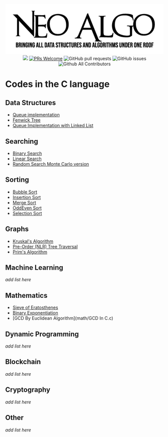 <p align="center">
    <img src="../img/neo_algo.png"><br>
    <img src="https://img.shields.io/github/license/tesseractcoding/neoalgo?style=flat">
    <a href="http://makeapullrequest.com" target="_blank"><img src="https://img.shields.io/badge/PRs-welcome-brightgreen.svg?style=flat" alt="PRs Welcome"></a>
    <img alt="GitHub pull requests" src="https://img.shields.io/github/issues-pr/tesseractcoding/neoalgo">
    <img alt="GitHub issues" src="https://img.shields.io/github/issues/tesseractcoding/neoalgo">
    <img alt="Github All Contributors" src="https://img.shields.io/github/all-contributors/tesseractcoding/neoalgo">
</p>

# Codes in the C language

## Data Structures

- [Queue implementation](ds/Queueimplementation.c)
- [Fenwick Tree](ds/FenwickTree.c)
- [Queue Implementation with Linked List](ds/QueueImplementationWithList.c)


## Searching

- [Binary Search](search/BinarySearch.c)
- [Linear Search](search/linear_search.c)
- [Random Search Monte Carlo version](search/random_search.c)

## Sorting

- [Bubble Sort](sort/bubble_sort.c)
- [Insertion Sort](sort/InsertionSort.c)
- [Merge Sort](sort/MergeSort.c)
- [OddEven Sort](sort/oddevensort.c)
- [Selection Sort](sort/selection_sort.c)

## Graphs

- [Kruskal's Algorithm](graphs/Kruskal_Algorithm.c)
- [Pre-Order (NLR) Tree Traversal](graphs/preordertraversal.c)
- [Prim's Algorithm](graphs/Prim_Algorithm.c)

## Machine Learning

_add list here_

## Mathematics

- [Sieve of Eratosthenes](math/Sieve_of_Eratosthenes.c)
- [Binary Exponentiation](math/Binary_Exponentiation.c)
- [GCD By Euclidean Algorithm](math/GCD In C.c)
## Dynamic Programming

_add list here_

## Blockchain

_add list here_

## Cryptography

_add list here_

## Other

_add list here_
